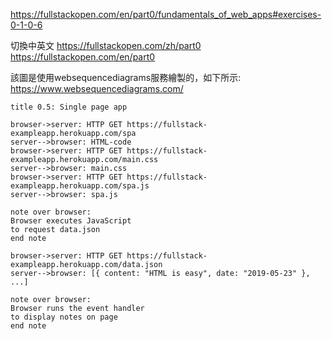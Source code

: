 https://fullstackopen.com/en/part0/fundamentals_of_web_apps#exercises-0-1-0-6

切換中英文 
https://fullstackopen.com/zh/part0
https://fullstackopen.com/en/part0

該圖是使用websequencediagrams服務繪製的，如下所示:
https://www.websequencediagrams.com/

```
title 0.5: Single page app

browser->server: HTTP GET https://fullstack-exampleapp.herokuapp.com/spa
server-->browser: HTML-code
browser->server: HTTP GET https://fullstack-exampleapp.herokuapp.com/main.css
server-->browser: main.css
browser->server: HTTP GET https://fullstack-exampleapp.herokuapp.com/spa.js
server-->browser: spa.js

note over browser:
Browser executes JavaScript
to request data.json
end note

browser->server: HTTP GET https://fullstack-exampleapp.herokuapp.com/data.json
server-->browser: [{ content: "HTML is easy", date: "2019-05-23" }, ...]

note over browser:
Browser runs the event handler
to display notes on page
end note
```
